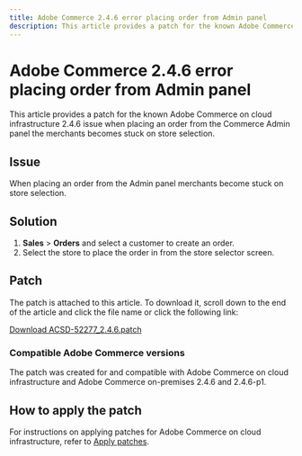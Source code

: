 ```yaml
---
title: Adobe Commerce 2.4.6 error placing order from Admin panel
description: This article provides a patch for the known Adobe Commerce on cloud infrastructure 2.4.6 issue when placing an order from the Admin panel the merchant becomes stuck on store selection.
---
```


# Adobe Commerce 2.4.6 error placing order from Admin panel

This article provides a patch for the known Adobe Commerce on cloud infrastructure 2.4.6 issue when placing an order from the Commerce Admin panel the merchants becomes stuck on store selection.

## Issue

When placing an order from the Admin panel merchants become stuck on store selection.

## Solution

1. **Sales** > **Orders** and select a customer to create an order.
2. Select the store to place the order in from the store selector screen.

## Patch

The patch is attached to this article. To download it, scroll down to the end of the article and click the file name or click the following link:

 [Download ACSD-52277_2.4.6.patch](/assets/ACSD-52277_2.4.6.patch)

### Compatible Adobe Commerce versions

The patch was created for and compatible with Adobe Commerce on cloud infrastructure and Adobe Commerce on-premises 2.4.6 and 2.4.6-p1.

## How to apply the patch

For instructions on applying patches for Adobe Commerce on cloud infrastructure, refer to [Apply patches]( https://experienceleague.adobe.com/docs/commerce-cloud-service/user-guide/develop/upgrade/apply-patches.html).
